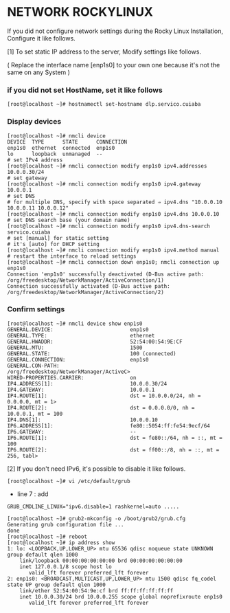  	
# NETWORK ROCKYLINUX
If you did not configure network settings during the Rocky Linux Installation, Configure it like follows.

[1]	To set static IP address to the server, Modify settings like follows.

( Replace the interface name [enp1s0] to your own one because it's not the same on any System )

### if you did not set HostName, set it like follows
```shell
[root@localhost ~]# hostnamectl set-hostname dlp.servico.cuiaba
```
### Display devices
```shell
[root@localhost ~]# nmcli device
DEVICE  TYPE      STATE      CONNECTION
enp1s0  ethernet  connected  enp1s0
lo      loopback  unmanaged  --
# set IPv4 address
[root@localhost ~]# nmcli connection modify enp1s0 ipv4.addresses 10.0.0.30/24
# set gateway
[root@localhost ~]# nmcli connection modify enp1s0 ipv4.gateway 10.0.0.1
# set DNS
# for multiple DNS, specify with space separated ⇒ ipv4.dns "10.0.0.10 10.0.0.11 10.0.0.12"
[root@localhost ~]# nmcli connection modify enp1s0 ipv4.dns 10.0.0.10
# set DNS search base (your domain name)
[root@localhost ~]# nmcli connection modify enp1s0 ipv4.dns-search servico.cuiaba
# set [manual] for static setting
# it's [auto] for DHCP setting
[root@localhost ~]# nmcli connection modify enp1s0 ipv4.method manual
# restart the interface to reload settings
[root@localhost ~]# nmcli connection down enp1s0; nmcli connection up enp1s0
Connection 'enp1s0' successfully deactivated (D-Bus active path: /org/freedesktop/NetworkManager/ActiveConnection/1)
Connection successfully activated (D-Bus active path: /org/freedesktop/NetworkManager/ActiveConnection/2)
```

### Confirm settings
```shell
[root@localhost ~]# nmcli device show enp1s0
GENERAL.DEVICE:                         enp1s0
GENERAL.TYPE:                           ethernet
GENERAL.HWADDR:                         52:54:00:54:9E:CF
GENERAL.MTU:                            1500
GENERAL.STATE:                          100 (connected)
GENERAL.CONNECTION:                     enp1s0
GENERAL.CON-PATH:                       /org/freedesktop/NetworkManager/ActiveC>
WIRED-PROPERTIES.CARRIER:               on
IP4.ADDRESS[1]:                         10.0.0.30/24
IP4.GATEWAY:                            10.0.0.1
IP4.ROUTE[1]:                           dst = 10.0.0.0/24, nh = 0.0.0.0, mt = 1>
IP4.ROUTE[2]:                           dst = 0.0.0.0/0, nh = 10.0.0.1, mt = 100
IP4.DNS[1]:                             10.0.0.10
IP6.ADDRESS[1]:                         fe80::5054:ff:fe54:9ecf/64
IP6.GATEWAY:                            --
IP6.ROUTE[1]:                           dst = fe80::/64, nh = ::, mt = 100
IP6.ROUTE[2]:                           dst = ff00::/8, nh = ::, mt = 256, tabl>
```
[2]	If you don't need IPv6, it's possible to disable it like follows.
```shell
[root@localhost ~]# vi /etc/default/grub
```
 - line 7 : add
```
GRUB_CMDLINE_LINUX="ipv6.disable=1 rashkernel=auto .....
```
```shell
[root@localhost ~]# grub2-mkconfig -o /boot/grub2/grub.cfg
Generating grub configuration file ...
done
[root@localhost ~]# reboot
[root@localhost ~]# ip address show
1: lo: <LOOPBACK,UP,LOWER_UP> mtu 65536 qdisc noqueue state UNKNOWN group default qlen 1000
    link/loopback 00:00:00:00:00:00 brd 00:00:00:00:00:00
    inet 127.0.0.1/8 scope host lo
       valid_lft forever preferred_lft forever
2: enp1s0: <BROADCAST,MULTICAST,UP,LOWER_UP> mtu 1500 qdisc fq_codel state UP group default qlen 1000
    link/ether 52:54:00:54:9e:cf brd ff:ff:ff:ff:ff:ff
    inet 10.0.0.30/24 brd 10.0.0.255 scope global noprefixroute enp1s0
       valid_lft forever preferred_lft forever
```